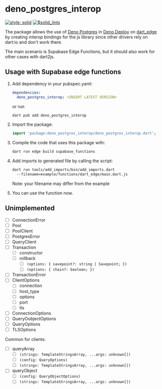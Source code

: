 # deno_postgres_interop
[![style: solid](https://img.shields.io/badge/style-solid-orange)](https://pub.dev/packages/solid_lints)
[![$solid_lints](https://nokycucwgzweensacwfy.supabase.co/functions/v1/get_project_badge?projectName=deno_postgres_interop)](https://www.worklog.ai)

The package allows the use
of [Deno Postgres](https://deno.land/x/postgres)
in [Deno Deploy](https://deno.com/deploy)
on [dart_edge](https://docs.dartedge.dev/)
by creating interop bindings for the js library
since other drivers rely on dart:io and don't work there.

The main scenario is Supabase Edge Functions, but it should also work for other cases with dart2js.

## Usage with Supabase edge functions
1. Add dependency in your pubspec.yaml:
   ```yaml
   dependencies:
     deno_postgres_interop: <INSERT LATEST VERSION>
   ```

   or run

   ```bash
   dart pub add deno_postgres_interop
   ```

2. Import the package:
   ```dart
   import 'package:deno_postgres_interop/deno_postgres_interop.dart';
   ```

3. Compile the code that uses this package with:
   ```bash
   dart run edge build supabase_functions
   ```

4. Add imports to generated file by calling the script:
   ```bash
   dart run tools/add_imports/bin/add_imports.dart
     --filename=example/functions/dart_edge/main.dart.js
   ```
   Note: your filename may differ from the example

5. You can use the function now.

## Unimplemented
- [ ] ConnectionError
- [ ] Pool
- [ ] PoolClient
- [ ] PostgresError
- [ ] QueryClient
- [ ] Transaction
  - [ ] constructor
  - [ ] rollback
    - [ ] `(options: { savepoint?: string | Savepoint; })`
    - [ ] `(options: { chain?: boolean; })`
- [ ] TransactionError
- [ ] ClientOptions
  - [ ] connection
  - [ ] host_type
  - [ ] options
  - [ ] port
  - [ ] tls
- [ ] ConnectionOptions
- [ ] QueryOobjectOptions
- [ ] QueryOptions
- [ ] TLSOptions

Common for clients:
  - [ ] queryArray
    - [ ] `(strings: TemplateStringsArray, ...args: unknown[])`
    - [ ] `(config: QueryOptions)`
    - [ ] `(strings: TemplateStringsArray, ...args: unknown[])`
  - [ ] queryObject
    - [ ] `(config: QueryObjectOptions)`
    - [ ] `(strings: TemplateStringsArray, ...args: unknown[])`
